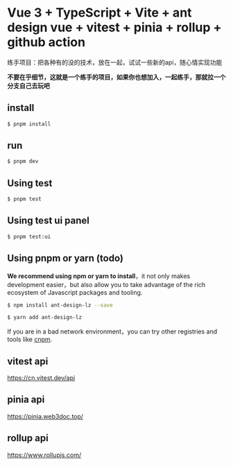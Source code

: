 # Vue 3 + TypeScript + Vite + ant design vue + vitest + pinia + rollup + github action

练手项目：把各种有的没的技术，放在一起，试试一些新的api，随心情实现功能

**不要在乎细节，这就是一个练手的项目，如果你也想加入，一起练手，那就拉一个分支自己去玩吧**

## install

```bash
$ pnpm install
```
## run

```bash
$ pnpm dev
```

## Using test

```bash
$ pnpm test
```
## Using test ui panel

```bash
$ pnpm test:ui
```


## Using pnpm or yarn (todo)

**We recommend using npm or yarn to install**，it not only makes development easier，but also allow you to take advantage of the rich ecosystem of Javascript packages and tooling.

```bash
$ npm install ant-design-lz --save
```

```bash
$ yarn add ant-design-lz
```

If you are in a bad network environment，you can try other registries and tools like [cnpm](https://github.com/cnpm/cnpm).


## vitest api

https://cn.vitest.dev/api

## pinia api

https://pinia.web3doc.top/

## rollup api

https://www.rollupjs.com/